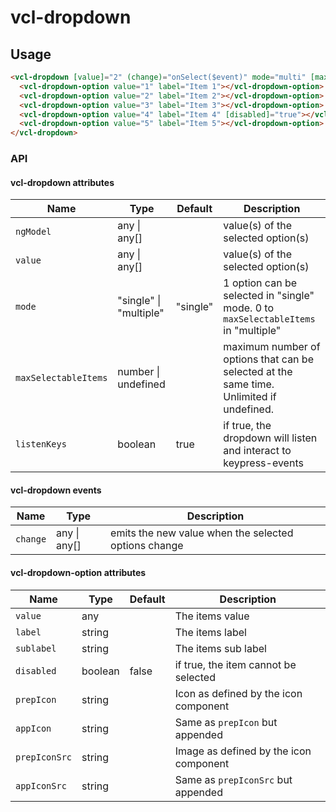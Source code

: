 # vcl-dropdown

## Usage

```html
<vcl-dropdown [value]="2" (change)="onSelect($event)" mode="multi" [maxSelectableItems]="5">
  <vcl-dropdown-option value="1" label="Item 1"></vcl-dropdown-option>
  <vcl-dropdown-option value="2" label="Item 2"></vcl-dropdown-option>
  <vcl-dropdown-option value="3" label="Item 3"></vcl-dropdown-option>
  <vcl-dropdown-option value="4" label="Item 4" [disabled]="true"></vcl-dropdown-option>
  <vcl-dropdown-option value="5" label="Item 5"></vcl-dropdown-option>
</vcl-dropdown>
```

### API

#### vcl-dropdown attributes

Name                  | Type                        | Default  | Description
--------------------- | ---------------             | -------  | --------------------------------------------------------------------------------
`ngModel`             | any &#124; any[]            |          | value(s) of the selected option(s)
`value`               | any &#124; any[]            |          | value(s) of the selected option(s)
`mode`                | "single" &#124; "multiple"  | "single" | 1 option can be selected in "single" mode. 0 to `maxSelectableItems` in "multiple"
`maxSelectableItems`  | number &#124; undefined     |          | maximum number of options that can be selected at the same time. Unlimited if undefined.
`listenKeys`          | boolean                     | true     | if true, the dropdown will listen and interact to keypress-events

#### vcl-dropdown events

Name                  | Type             | Description
--------------------- | ---------------  | -
`change`              | any &#124; any[] | emits the new value when the selected options change

#### vcl-dropdown-option attributes

Name         | Type    | Default | Description
----------   | ------- | ------- | --------------------------------------
`value`      | any     |         | The items value
`label`      | string  |         | The items label
`sublabel`   | string  |         | The items sub label
`disabled`   | boolean | false   | if true, the item cannot be selected
`prepIcon`   | string  |         | Icon as defined by the icon component
`appIcon`    | string  |         | Same as `prepIcon` but appended
`prepIconSrc`| string  |         | Image as defined by the icon component
`appIconSrc` | string  |         | Same as `prepIconSrc` but appended
